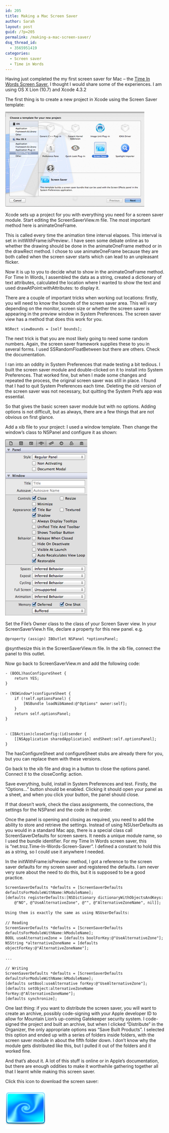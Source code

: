 ```yaml
---
id: 205
title: Making a Mac Screen Saver
author: Sarah
layout: post
guid: /?p=205
permalink: /making-a-mac-screen-saver/
dsq_thread_id:
  - 3565951419
categories:
  - Screen saver
  - Time in Words
---
```

Having just completed the my first screen saver for Mac &#8211; the [Time In Words Screen Saver][1], I thought I would share some of the experiences. I am using OS X Lion (10.7) and Xcode 4.3.2

The first thing is to create a new project in Xcode using the Screen Saver template:

[<img class="aligncenter size-medium wp-image-206" title="Xcode Screen Saver Template" src="/wp-content/uploads/2012/05/ScreenSaverTemplate-441x300.png" alt="Xcode Screen Saver Template" />][2]

Xcode sets up a project for you with everything you need for a screen saver module. Start editing the ScreenSaverView.m file. The most important method here is animateOneFrame.

This is called every time the animation time interval elapses. This interval is set in initWithFrame:isPreview:. I have seen some debate online as to whether the drawing should be done in the animateOneFrame method or in the drawRect method. I chose to use animateOneFrame because they are both called when the screen saver starts which can lead to an unpleasant flicker.

Now it is up to you to decide what to show in the animateOneFrame method. For Time In Words, I assembled the data as a string, created a dictionary of text attributes, calculated the location where I wanted to show the text and used drawAtPoint:withAttributes: to display it.

There are a couple of important tricks when working out locations: firstly, you will need to know the bounds of the screen saver area. This will vary depending on the monitor, screen size or whether the screen saver is appearing in the preview window in System Preferences. The screen saver view has a method that does this work for you.

    NSRect viewBounds = [self bounds];

The next trick is that you are most likely going to need some random numbers. Again, the screen saver framework supplies these to you in several forms. I used SSRandomFloatBetween but there are others. Check the documentation.

I ran into an oddity in System Preferences that made testing a bit tedious. I built the screen saver module and double-clicked on it to install into System Preferences. That worked fine, but when I made some changes and repeated the process, the original screen saver was still in place. I found that I had to quit System Preferences each time. Deleting the old version of the screen saver was not necessary, but quitting the System Prefs app was essential.

So that gives the basic screen saver module but with no options. Adding options is not difficult, but as always, there are a few things that are not obvious on first glance.

Add a xib file to your project: I used a window template. Then change the window&#8217;s class to NSPanel and configure it as shown:

<img title="NSPanel Settings" src="/wp-content/uploads/2012/05/PanelSettings.png" alt="NSPanel Settings" />

Set the File&#8217;s Owner class to the class of your Screen Saver view. In your ScreenSaverView.h file, declare a property for this new panel. e.g.

    @property (assign) IBOutlet NSPanel *optionsPanel;
  
@synthesize this in the ScreenSaverView.m file.
In the xib file, connect the panel to this outlet.

  Now go back to ScreenSaverView.m and add the following code:

    - (BOOL)hasConfigureSheet {
        return YES;
    }
    
    - (NSWindow*)configureSheet {
        if (!self.optionsPanel) {
            [NSBundle loadNibNamed:@"Options" owner:self];
        }
        return self.optionsPanel;
    }
    
    
    - (IBAction)closeConfig:(id)sender {
        [[NSApplication sharedApplication] endSheet:self.optionsPanel];
    }

The hasConfigureSheet and configureSheet stubs are already there for you, but you can replace them with these versions.

Go back to the xib file and drag in a button to close the options panel. Connect it to the closeConfig: action.

Save everything, build, install in System Preferences and test. Firstly, the &#8220;Options&#8230;&#8221; button should be enabled. Clicking it should open your panel as a sheet, and when you click your button, the panel should close.

If that doesn&#8217;t work, check the class assignments, the connections, the settings for the NSPanel and the code in that order.

Once the panel is opening and closing as required, you need to add the ability to store and retrieve the settings. Instead of using NSUserDefaults as you would in a standard Mac app, there is a special class call ScreenSaverDefaults for screen savers. It needs a unique module name, so I used the bundle identifier. For my Time In Words screen saver, this is &#8220;net.troz.Time-In-Words-Screen-Saver&#8221;. I defined a constant to hold this as a string, so I could use it anywhere I needed.

In the initWithFrame:isPreview: method, I got a reference to the screen saver defaults for my screen saver and registered the defaults. I am never very sure about the need to do this, but it is supposed to be a good practice.

    ScreenSaverDefaults *defaults = [ScreenSaverDefaults defaultsForModuleWithName:kModuleName];
    [defaults registerDefaults:[NSDictionary dictionaryWithObjectsAndKeys: 
        @"NO", @"UseAlternativeZone", @"", @"AlternativeZoneName", nil]];
        
    Using them is exactly the same as using NSUserDefaults: 

    // Reading
    ScreenSaverDefaults *defaults = [ScreenSaverDefaults defaultsForModuleWithName:kModuleName];
    BOOL useAlternativeZone = [defaults boolForKey:@"UseAlternativeZone"];
    NSString *alternativeZoneName = [defaults objectForKey:@"AlternativeZoneName"];
    
    ...
    
    // Writing
    ScreenSaverDefaults *defaults = [ScreenSaverDefaults defaultsForModuleWithName:kModuleName];
    [defaults setBool:useAlternative forKey:@"UseAlternativeZone"];
    [defaults setObject:alternativeZoneName forKey:@"AlternativeZoneName"];
    [defaults synchronize];
    
One last thing: if you want to distribute the screen saver, you will want to create an archive, possibly code-signing with your Apple developer ID to allow for Mountain Lion&#8217;s up-coming Gatekeeper security system. I code-signed the project and built an archive, but when I clicked &#8220;Distribute&#8221; in the Organizer, the only appropriate options was &#8220;Save Built Products&#8221;. I selected this option and ended up with a series of folders inside folders, with the screen saver module in about the fifth folder down. I don&#8217;t know why the module gets distributed like this, but I pulled it out of the folders and it worked fine.

And that&#8217;s about it. A lot of this stuff is online or in Apple&#8217;s documentation, but there are enough oddities to make it worthwhile gathering together all that I learnt while making this screen saver.

Click this icon to download the screen saver:
  
<a href="/screensaver/download-TiWscreenSaver.php"><img class="size-full wp-image-196 aligncenter" style="border-style: initial; border-color: initial; border-width: 0px;" title="Click to download Time In Words Screen Saver" src="/wp-content/uploads/2012/05/ScreenSaverIcon128.png" alt="Time In Words Screen Saver Download" width="128" height="128" /></a>

 [1]: /time-in-words-screen-saver-for-mac/ "Time In Words Screen Saver for Mac"
 [2]: /wp-content/uploads/2012/05/ScreenSaverTemplate.png